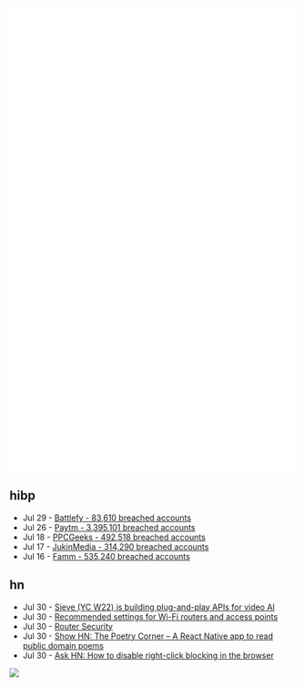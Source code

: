 ![Metrics](https://raw.githubusercontent.com/phixion/phixion/master/metrics.svg)

## hibp

<!--
for https://github.com/phixion/phixion/blob/main/.github/workflows/feeds.yml
-->
<!--START_SECTION:haveibeenpwnd-->
- Jul 29 - [Battlefy - 83,610 breached accounts](https://haveibeenpwned.com/PwnedWebsites#Battlefy)
- Jul 26 - [Paytm - 3,395,101 breached accounts](https://haveibeenpwned.com/PwnedWebsites#Paytm)
- Jul 18 - [PPCGeeks - 492,518 breached accounts](https://haveibeenpwned.com/PwnedWebsites#PPCGeeks)
- Jul 17 - [JukinMedia - 314,290 breached accounts](https://haveibeenpwned.com/PwnedWebsites#JukinMedia)
- Jul 16 - [Famm - 535,240 breached accounts](https://haveibeenpwned.com/PwnedWebsites#Famm)
<!--END_SECTION:haveibeenpwnd-->

## hn

<!--
for https://github.com/phixion/phixion/blob/main/.github/workflows/feeds.yml
-->
<!--START_SECTION:hn-->
- Jul 30 - [Sieve (YC W22) is building plug-and-play APIs for video AI](https://www.sievedata.com/)
- Jul 30 - [Recommended settings for Wi-Fi routers and access points](https://support.apple.com/en-us/HT202068)
- Jul 30 - [Router Security](https://routersecurity.org/)
- Jul 30 - [Show HN: The Poetry Corner – A React Native app to read public domain poems](https://apps.apple.com/gb/app/the-poetry-corner/id1602552624)
- Jul 30 - [Ask HN: How to disable right-click blocking in the browser](https://news.ycombinator.com/item?id=32285459)
<!--END_SECTION:hn-->

<!--
for https://yhype.me
-->
![](https://hit.yhype.me/github/profile?user_id=13013670)
